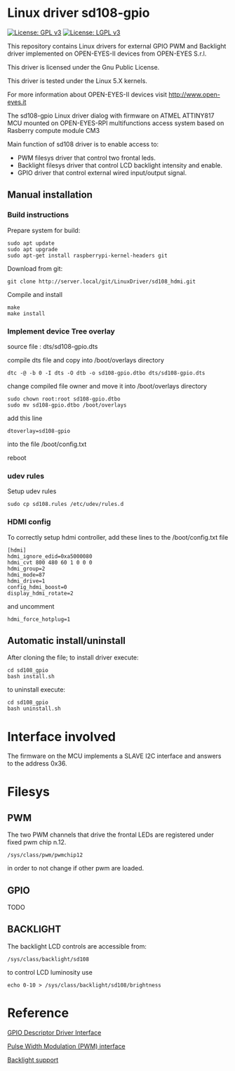 # Linux driver sd108-gpio

[![License: GPL v3](https://img.shields.io/badge/License-GPL%20v3-blue.svg)](http://www.gnu.org/licenses/gpl-3.0)
[![License: LGPL v3](https://img.shields.io/badge/License-LGPL%20v3-blue.svg)](http://www.gnu.org/licenses/lgpl-3.0)

This repository contains Linux drivers for external GPIO PWM and Backlight driver
implemented on OPEN-EYES-II devices from OPEN-EYES S.r.l.

This driver is licensed under the Gnu Public License.

This driver is tested under the Linux 5.X kernels.

For more information about OPEN-EYES-II devices visit http://www.open-eyes.it

The sd108-gpio Linux driver dialog with firmware on ATMEL ATTINY817 MCU mounted
on OPEN-EYES-RPI multifunctions access system based on Rasberry compute module CM3

Main function of sd108 driver is to enable access to:
* PWM filesys driver that control two frontal leds.
* Backlight filesys driver that control LCD backlight intensity and enable.
* GPIO driver that control external wired input/output signal.

## Manual installation

### Build instructions

Prepare system for build:
```
sudo apt update
sudo apt upgrade
sudo apt-get install raspberrypi-kernel-headers git
```
Download from git:
```
git clone http://server.local/git/LinuxDriver/sd108_hdmi.git
```
Compile and install
```
make
make install
```

### Implement device Tree overlay

source file : dts/sd108-gpio.dts

compile dts file and copy into /boot/overlays directory
```
dtc -@ -b 0 -I dts -O dtb -o sd108-gpio.dtbo dts/sd108-gpio.dts
```
change compiled file owner and move it into /boot/overlays directory
```
sudo chown root:root sd108-gpio.dtbo
sudo mv sd108-gpio.dtbo /boot/overlays
```
add this line
```
dtoverlay=sd108-gpio
```
into the file /boot/config.txt

reboot

### udev rules

Setup udev rules
```
sudo cp sd108.rules /etc/udev/rules.d
```

### HDMI config
To correctly setup hdmi controller, add these lines to the /boot/config.txt file
```
[hdmi]
hdmi_ignore_edid=0xa5000080
hdmi_cvt 800 480 60 1 0 0 0
hdmi_group=2
hdmi_mode=87
hdmi_drive=1
config_hdmi_boost=0
display_hdmi_rotate=2
```
and uncomment
```
hdmi_force_hotplug=1
```

## Automatic install/uninstall

After cloning the file;
to install driver execute:
```
cd sd108_gpio
bash install.sh
```
to uninstall execute:
```
cd sd108_gpio
bash uninstall.sh
```

# Interface involved

The firmware on the MCU implements a SLAVE I2C interface and answers to the
address 0x36.

# Filesys

## PWM

The two PWM channels that drive the frontal LEDs are registered under fixed
pwm chip n.12.
```
/sys/class/pwm/pwmchip12
```
in order to not change if other pwm are loaded.

## GPIO

TODO

## BACKLIGHT

The backlight LCD controls are accessible from:
```
/sys/class/backlight/sd108  
```
to control LCD luminosity use
```
echo 0-10 > /sys/class/backlight/sd108/brightness
```

# Reference

[GPIO Descriptor Driver Interface](https://www.kernel.org/doc/html/v4.18/driver-api/gpio/driver.html)

[Pulse Width Modulation (PWM) interface](https://www.kernel.org/doc/html/latest/driver-api/pwm.html)

[Backlight support](https://www.kernel.org/doc/html/latest/gpu/backlight.html)

